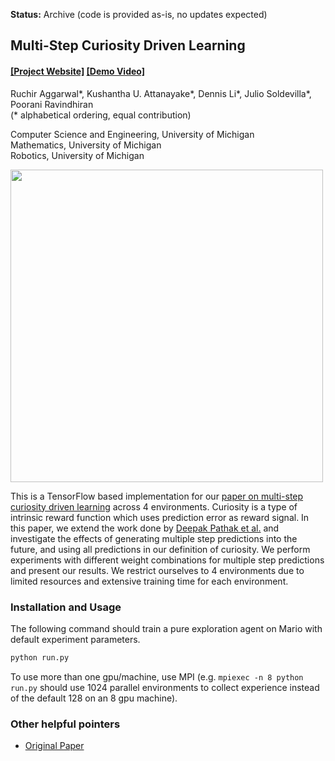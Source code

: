 **Status:** Archive (code is provided as-is, no updates expected)

## Multi-Step Curiosity Driven Learning ##
#### [[Project Website]](https://aggarwalruchir.github.io/) [[Demo Video]]()

Ruchir Aggarwal*, Kushantha U. Attanayake*, Dennis Li*, Julio Soldevilla*, Poorani Ravindhiran<br/>
(&#42; alphabetical ordering, equal contribution)

Computer Science and Engineering, University of Michigan<br/>
Mathematics, University of Michigan<br/>
Robotics, University of Michigan

<a href="https://aggarwalruchir.github.io/">
<img src="" width="500">
</img></a>

This is a TensorFlow based implementation for our [paper on multi-step curiosity driven learning](https://aggarwalruchir.github.io/EECS598_012_Final_Report.pdf) across 4 environments. 
Curiosity is a type of intrinsic reward function which uses prediction error as reward signal. In this paper, we extend the 
work done by [Deepak Pathak et al.](https://pathak22.github.io) and investigate the effects of generating multiple step predictions into the future, and 
using all predictions in our definition of curiosity. We perform experiments with different weight combinations for multiple 
step predictions and present our results. We restrict ourselves to 4 environments due to limited resources and extensive 
training time for each environment.

### Installation and Usage
The following command should train a pure exploration agent on Mario with default experiment parameters.
```bash
python run.py
```
To use more than one gpu/machine, use MPI (e.g. `mpiexec -n 8 python run.py` should use 1024 parallel environments to collect experience instead of the default 128 on an 8 gpu machine). 

### Other helpful pointers
- [Original Paper](https://pathak22.github.io/large-scale-curiosity/resources/largeScaleCuriosity2018.pdf)



